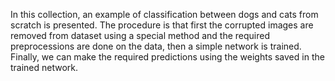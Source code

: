 In this collection, an example of classification between dogs and cats from scratch is presented. 
The procedure is that first the corrupted images are removed from dataset using a special method and the required preprocessions are done on the data, then a simple network is trained. Finally, we can make the required predictions using the weights saved in the trained network.
